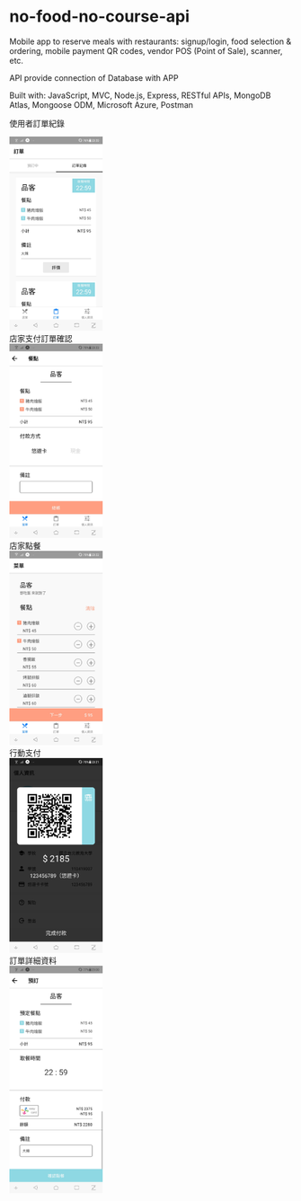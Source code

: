 # no-food-no-course-api
Mobile app to reserve meals with restaurants: signup/login, food selection & ordering, mobile payment QR codes, vendor POS (Point of Sale), scanner, etc.

API provide connection of Database with APP

Built with: JavaScript, MVC, Node.js, Express, RESTful APIs, MongoDB Atlas, Mongoose ODM, Microsoft Azure, Postman
<div float=left>
    <p>使用者訂單紀錄</p>
      <img src="https://github.com/fanghsuanhsiang/no-food-no-course-api/blob/master/image/%E4%BD%BF%E7%94%A8%E8%80%85%E8%A8%82%E5%96%AE%E7%B4%80%E9%8C%84.jpg" width="33%">
    <div>店家支付訂單確認</div>
    <img src="https://github.com/fanghsuanhsiang/no-food-no-course-api/blob/master/image/%E5%BA%97%E5%AE%B6%E6%94%AF%E4%BB%98%E8%A8%82%E5%96%AE%E7%A2%BA%E8%AA%8D.jpg"            width="33%">
  <div style="width=33%; align=left;">
    <div>店家點餐</div>
    <img src="https://github.com/fanghsuanhsiang/no-food-no-course-api/blob/master/image/%E5%BA%97%E5%AE%B6%E9%BB%9E%E9%A4%90.jpg" width="33%">
   </div>
  <div style="width=33%; float=left">
    <div>行動支付</div>
    <img src="https://github.com/fanghsuanhsiang/no-food-no-course-api/blob/master/image/%E8%A1%8C%E5%8B%95%E6%94%AF%E4%BB%98.jpg" width="33%">
  </div>
  <div style="width=33%; float=left">
    <div>訂單詳細資料</div>
    <img src="https://github.com/fanghsuanhsiang/no-food-no-course-api/blob/master/image/%E8%A8%82%E5%96%AE%E8%A9%B3%E7%B4%B0%E8%B3%87%E6%96%99.jpg" width="33%">
  </div>
</div>
